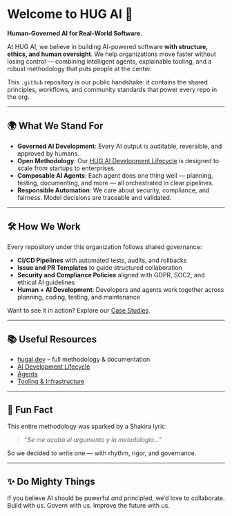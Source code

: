# Welcome to HUG AI 👋

**Human-Governed AI for Real-World Software.**

At HUG AI, we believe in building AI-powered software **with structure, ethics, and human oversight**. We help organizations move faster without losing control — combining intelligent agents, explainable tooling, and a robust methodology that puts people at the center.

This `.github` repository is our public handshake: it contains the shared principles, workflows, and community standards that power every repo in the org.

---

## 🌍 What We Stand For

- **Governed AI Development**: Every AI output is auditable, reversible, and approved by humans.
- **Open Methodology**: Our [HUG AI Development Lifecycle](https://hugai.dev/ai-development-lifecycle) is designed to scale from startups to enterprises.
- **Composable AI Agents**: Each agent does one thing well — planning, testing, documenting, and more — all orchestrated in clear pipelines.
- **Responsible Automation**: We care about security, compliance, and fairness. Model decisions are traceable and validated.

---

## 🛠 How We Work

Every repository under this organization follows shared governance:

- **CI/CD Pipelines** with automated tests, audits, and rollbacks
- **Issue and PR Templates** to guide structured collaboration
- **Security and Compliance Policies** aligned with GDPR, SOC2, and ethical AI guidelines
- **Human + AI Development**: Developers and agents work together across planning, coding, testing, and maintenance

Want to see it in action? Explore our [Case Studies](https://hugai.dev/methodology/case-studies).

---

## 📚 Useful Resources

- [hugai.dev](https://hugai.dev) – full methodology & documentation
- [AI Development Lifecycle](https://hugai.dev/methodology/ai-development-lifecycle)
- [Agents](https://hugai.dev/agents)
- [Tooling & Infrastructure](https://hugai.dev/tooling-and-infrastructure/)

---

## 🍿 Fun Fact

This entire methodology was sparked by a Shakira lyric:  
> *“Se me acaba el argumento y la metodología…”*

So we decided to write one — with rhythm, rigor, and governance.

---

## ✨ Do Mighty Things

If you believe AI should be powerful *and* principled, we’d love to collaborate.  
Build with us. Govern with us. Improve the future with us.

